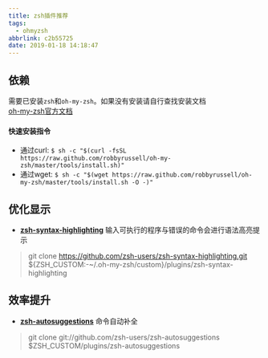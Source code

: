 ```yaml
---
title: zsh插件推荐
tags:
  - ohmyzsh
abbrlink: c2b55725
date: 2019-01-18 14:18:47
---
```


## 依赖

需要已安装`zsh`和`oh-my-zsh`。如果没有安装请自行查找安装文档  
[oh-my-zsh官方文档](https://ohmyz.sh/)  

#### 快速安装指令

- 通过curl: `$ sh -c "$(curl -fsSL https://raw.github.com/robbyrussell/oh-my-zsh/master/tools/install.sh)"`
- 通过wget: `$ sh -c "$(wget https://raw.github.com/robbyrussell/oh-my-zsh/master/tools/install.sh -O -)"`


## 优化显示

- [**zsh-syntax-highlighting**](https://github.com/zsh-users/zsh-syntax-highlighting) 输入可执行的程序与错误的命令会进行语法高亮提示
> git clone https://github.com/zsh-users/zsh-syntax-highlighting.git ${ZSH_CUSTOM:-~/.oh-my-zsh/custom}/plugins/zsh-syntax-highlighting

## 效率提升

- [**zsh-autosuggestions**](https://github.com/zsh-users/zsh-autosuggestions) 命令自动补全
> git clone git://github.com/zsh-users/zsh-autosuggestions $ZSH_CUSTOM/plugins/zsh-autosuggestions
